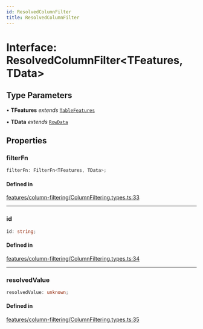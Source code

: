 ```yaml
---
id: ResolvedColumnFilter
title: ResolvedColumnFilter
---
```


# Interface: ResolvedColumnFilter\<TFeatures, TData\>

## Type Parameters

• **TFeatures** *extends* [`TableFeatures`](../type-aliases/tablefeatures.md)

• **TData** *extends* [`RowData`](../type-aliases/rowdata.md)

## Properties

### filterFn

```ts
filterFn: FilterFn<TFeatures, TData>;
```

#### Defined in

[features/column-filtering/ColumnFiltering.types.ts:33](https://github.com/TanStack/table/blob/main/packages/table-core/src/features/column-filtering/ColumnFiltering.types.ts#L33)

***

### id

```ts
id: string;
```

#### Defined in

[features/column-filtering/ColumnFiltering.types.ts:34](https://github.com/TanStack/table/blob/main/packages/table-core/src/features/column-filtering/ColumnFiltering.types.ts#L34)

***

### resolvedValue

```ts
resolvedValue: unknown;
```

#### Defined in

[features/column-filtering/ColumnFiltering.types.ts:35](https://github.com/TanStack/table/blob/main/packages/table-core/src/features/column-filtering/ColumnFiltering.types.ts#L35)
